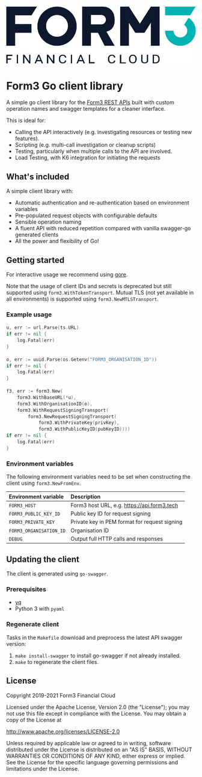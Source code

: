 ![Form3 logotype](form3.png)

# Form3 Go client library

A simple go client library for the [Form3 REST APIs](https://api-docs.form3.tech/api.html) built with custom operation names and swagger templates for a cleaner interface.

This is ideal for:

- Calling the API interactively (e.g. investigating resources or testing new features).
- Scripting (e.g. multi-call investigation or cleanup scripts)
- Testing, particularly when multiple calls to the API are involved.
- Load Testing, with K6 integration for initiating the requests

## What's included

A simple client library with:

- Automatic authentication and re-authentication based on environment variables
- Pre-populated request objects with configurable defaults
- Sensible operation naming
- A fluent API with reduced repetition compared with vanilla swagger-go generated clients
- All the power and flexibility of Go!

## Getting started

For interactive usage we recommend using [gore](https://github.com/motemen/gore).

Note that the usage of client IDs and secrets is deprecated but still supported using `form3.WithTokenTransport`.
Mutual TLS (not yet available in all environments) is supported using `form3.NewMTLSTransport`.

### Example usage

```go
u, err := url.Parse(ts.URL)
if err != nil {
    log.Fatal(err)
}

o, err := uuid.Parse(os.Getenv("FORM3_ORGANISATION_ID"))
if err != nil {
    log.Fatal(err)
}

f3, err := form3.New(
    form3.WithBaseURL(*u),
    form3.WithOrganisationID(o),
    form3.WithRequestSigningTransport(
        form3.NewRequestSigningTransport(
            form3.WithPrivateKey(privKey),
            form3.WithPublicKeyID(pubKeyID))))
if err != nil {
    log.Fatal(err)
}
```


### Environment variables

The following environment variables need to be set when constructing the client
using `form3.NewFromEnv`.

| Environment variable   | Description                                   |
|:-----------------------|:----------------------------------------------|
| `FORM3_HOST`           | Form3 host URL, e.g. https://api.form3.tech   |
| `FORM3_PUBLIC_KEY_ID`  | Public key ID for request signing             |
| `FORM3_PRIVATE_KEY`    | Private key in PEM format for request signing |
| `FORM3_ORGANISATION_ID`| Organisation ID                               |
| `DEBUG`                | Output full HTTP calls and responses          |

## Updating the client

The client is generated using `go-swagger`.

### Prerequisites

* [yq](https://github.com/mikefarah/yq#install)
* Python 3 with `pyaml`

### Regenerate client

Tasks in the `Makefile` download and preprocess the latest API swagger version:

1. `make install-swagger` to install go-swagger if not already installed.
1. `make` to regenerate the client files.

## License

Copyright 2019-2021 Form3 Financial Cloud

Licensed under the Apache License, Version 2.0 (the "License"); you may not use this file except in compliance with the License.
You may obtain a copy of the License at

http://www.apache.org/licenses/LICENSE-2.0

Unless required by applicable law or agreed to in writing, software distributed under the License is distributed on an "AS IS" BASIS, WITHOUT WARRANTIES OR CONDITIONS OF ANY KIND, either express or implied. See the License for the specific language governing permissions and limitations under the License.
